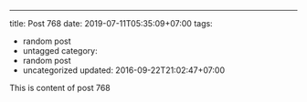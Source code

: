 ---
title: Post 768
date: 2019-07-11T05:35:09+07:00
tags:
  - random post
  - untagged
category:
  - random post
  - uncategorized
updated: 2016-09-22T21:02:47+07:00

This is content of post 768